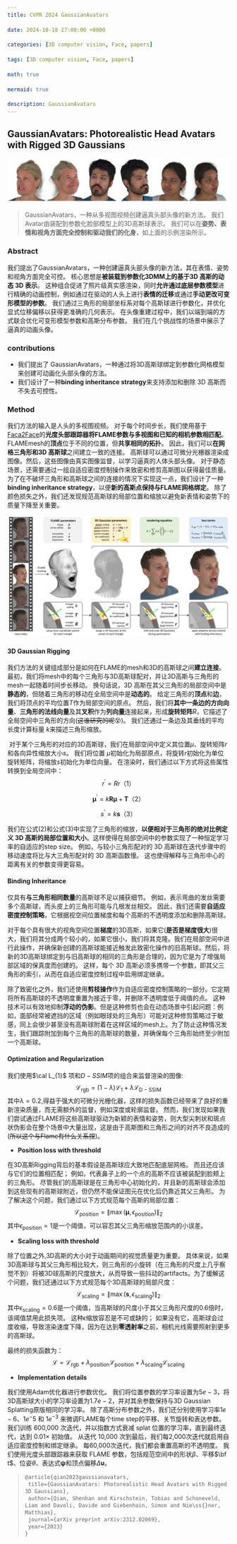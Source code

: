 ```yaml
---
title: CVPR 2024 GaussianAvatars

date: 2024-10-18 17:00:00 +0800

categories: [3D computer vision, Face, papers]

tags: [3D computer vision, Face, papers]

math: true

mermaid: true

description: GaussianAvatars
---
```


## GaussianAvatars: Photorealistic Head Avatars with Rigged 3D Gaussians

![image-20241025170631525](/imgs/3dv/3dv9/GaussianAvatars.png)

> GaussianAvatars，一种从多视图视频创建逼真头部头像的新方法。 我们Avatar由装配到参数化脸部模型上的3D高斯球表示。 我们可以在**姿势、表情和视角方面完全控制和驱动我们的化身**，如上面的示例渲染所示。

### Abstract

我们提出了GaussianAvatars，一种创建逼真头部头像的新方法，其在表情、姿势和视角方面完全可控。 核心思想是**被装载到参数化3DMM上的基于3D 高斯的动态 3D 表示**。 这种组合促进了照片级真实感渲染，同时**允许通过底层参数模型**进行精确的动画控制，例如通过在驱动的人头上进行**表情的迁移**或通过**手动更改可变形模型的参数**。 我们通过三角形的局部坐标系对每个高斯球进行参数化，并优化显式位移偏移以获得更准确的几何表示。 在头像重建过程中，我们以端到端的方式联合优化可变形模型参数和高斯分布参数。 我们在几个挑战性的场景中展示了逼真的动画头像。

### contributions

* 我们提出了 GaussianAvatars，一种通过将3D高斯球绑定到参数化网格模型来创建可动画化头部头像的方法。
* 我们设计了一种**binding inheritance strategy**来支持添加和删除 3D 高斯而不失去可控性。

### Method

我们方法的输入是人头的多视图视频。 对于每个时间步长，我们使用基于[Faca2Face](https://github.com/kimoktm/Face2face)的**光度头部跟踪器将FLAME参数与多视图和已知的相机参数相匹配**。FLAMEmesh的**顶点**位于不同的位置，但**共享相同的拓扑**。 因此，我们可以**在网格三角形和3D 高斯球**之间建立一致的连接。 高斯球可以通过可微分光栅器渲染成图像。然后，这些图像由真实图像监督，以学习逼真的人体头部头像。 对于静态场景，还需要通过一组自适应密度控制操作来致密和修剪高斯图以获得最佳质量。 为了在不破坏三角形和高斯球之间的连接的情况下实现这一点，我们设计了一种**binding inheritance strategy**，以便**新的高斯点保持与FLAME网格绑定**。 除了颜色损失之外，我们还发现规范高斯球的局部位置和缩放以避免新表情和姿势下的质量下降至关重要。

![image-20241025172104500](/imgs/3dv/3dv9/GaussianAvatarsPipline.png)

#### 3D Gaussian Rigging

我们方法的关键组成部分是如何在FLAME的mesh和3D的高斯球之间**建立连接**。 最初，我们将mesh中的每个三角形与3D高斯球配对，并让3D高斯与三角形的mesh一起随着时间步长移动。 换句话说，3D 高斯在其父三角形的局部空间中是**静态的**，但随着三角形的移动在全局空间中是**动态的**。 给定三角形的**顶点**和**边**，我们将顶点的平均位置$T$作为局部空间的原点。 然后，我们将**其中一条边的方向向量**、**三角形的法线向量**及其**叉积**作为**列向量**连接起来，形成**旋转矩阵**$R$，它描述了全局空间中三角形的方向(~~这谁研究的呢~~😵)。 我们还通过一条边及其垂线的平均长度计算标量 $k$来描述三角形缩放。

​		对于某个三角形的对应的3D高斯球，我们在局部空间中定义其位置$\mu$、旋转矩阵$r$和各向异性缩放大小$s$。 我们将位置 $\mu$初始化为局部原点，将旋转$r$初始化为单位旋转矩阵，将缩放$s$初始化为单位向量。 在渲染时，我们通过以下方式将这些属性转换到全局空间中：
$$
r^{\prime}=Rr（1）
$$

$$
\boldsymbol{\mu}^{\prime}=k\boldsymbol{R\mu}+\boldsymbol{T}（2）
$$

$$
s^{\prime}=k\boldsymbol{s}（3）
$$

我们在公式(2)和公式(3)中实现了三角形的缩放，**以便相对于三角形的绝对比例定义 3D 高斯的局部位置和大小**。这样使得在局部空间中的参数实现了一种恒定学习率的自适应的step size。 例如，与较小三角形配对的 3D 高斯球在迭代步骤中的移动速度将比与大三角形配对的 3D 高斯函数慢。 这也使得解释与三角形中心的距离有关的参数变得更容易。

#### Binding Inheritance

仅具有**与三角形相同数量**的高斯球不足以捕获细节。 例如，表示弯曲的发丝需要多个高斯球，而头皮上的三角形可能与几根发丝相交。 因此，我们还需要**自适应密度控制策略**，它根据视空间位置梯度和每个高斯的不透明度添加和删除高斯球。

​		对于每个具有很大的视角空间位置**梯度**的3D高斯，如果它(**是否是梯度很大**)很大，我们将其分成两个较小的，如果它很小，我们将其克隆。我们在局部空间中进行此操作，并确保新创建的高斯球能接近触发此致密化操作的旧高斯球。然后，将新的3D高斯球绑定到与旧高斯球的相同的三角形是合理的，因为它是为了增强局部区域的保真度而创建的。 这样，每个 3D 高斯必须多携带一个参数，即其父三角形的索引，从而在自适应密度控制过程中启用绑定继承。

​		除了致密化之外，我们还使用**剪枝操作**作为自适应密度控制策略的一部分。它定期将所有高斯球的不透明度重置为接近于零，并删除不透明度低于阈值的点。 这种技术可以有效地抑制**浮动的伪影**。但是这种修剪也会在动态场景中引起问题：例如，面部经常被遮挡的区域（例如眼球处的三角形）可能对这种修剪策略过于敏感，同上会很少甚至没有高斯球附着在这样区域的mesh上。为了防止这种情况发生，我们跟踪附加到每个三角形的高斯球的数量，并确保每个三角形始终至少附加一个高斯球。

#### Optimization and Regularization

我们使用$\cal L_{1}$ 项和$D-SSIM$项的组合来监督渲染的图像:
$$
\mathcal{L}_{\mathrm{rgb}}=(1-\lambda)\mathcal{L}_{1}+\lambda\mathcal{L}_{\mathrm{D-SSIM}}
$$
其中$\lambda=0.2$,得益于强大的可微分光栅化器，这样的损失函数已经带来了良好的重新渲染质量，而无需额外的监督，例如深度或轮廓监督。 然而，我们发现如果我们尝试通过FLAME将这些高斯球驱动为新颖的表情和姿势，则大型尖刺状和斑点状伪影会在整个场景中大量出现，这是由于高斯图和三角形之间的对齐不良造成的(~~所以这个与Flame有什么关系捏~~)。

* **Position loss with threshold**

在3D高斯Rigging背后的基本假设是高斯球应大致地匹配底层网格。 而且还应该与它们的位置相匹配； 例如，代表鼻子上的一个点的高斯不应该被装配到脸颊上的三角形。 尽管我们的高斯球是在三角形中心初始化的，并且新的高斯球会添加到这些现有的高斯球附近，但仍然不能保证图元在优化后仍靠近其父三角形。 为了解决这个问题，我们通过以下方式规范每个高斯的局部位置：
$$
\mathcal{L}_{\mathrm{position}}=\|\max\left(\boldsymbol{\mu},\epsilon_{\mathrm{position}}\right)\|_{2}
$$
其中$\epsilon_{\text{position}}=1$是一个阈值，可以容忍其父三角形缩放范围内的小误差。

* **Scaling loss with threshold**

除了位置之外,3D高斯的大小对于动画期间的视觉质量更为重要。 具体来说，如果3D高斯球与其父三角形相比较大，则三角形的小旋转（在三角形的尺度上几乎察觉不到）将被3D球高斯的尺度放大，从而导致一些抖动的artifacts。为了缓解这个问题，我们还通过以下方式规范每个3D高斯球的局部尺度：
$$
\mathcal{L}_{\text{scaling}}=\|\max\left(\boldsymbol{s},\epsilon_{\text{scaling}}\right)\|_{2}
$$
其中$\epsilon_{\mathrm{scaling}}=0.6$是一个阈值，当高斯球的尺度小于其父三角形尺度的0.6倍时，该阈值禁用此损失项。 这种$\epsilon$缩放容忍是不可或缺的； 如果没有它，高斯球会过度收缩，导致渲染速度下降，因为在达到**零透射率**之前，相机光线需要照射到更多的高斯球。

最终的损失函数为：
$$
\mathcal{L}=\mathcal{L}_{\mathrm{rgb}}+\lambda_{\mathrm{position}}\mathcal{L}_{\mathrm{position}}+\lambda_{\mathrm{scaling}}\mathcal{L}_{\mathrm{scaling}}
$$

* **Implementation details**

我们使用Adam优化器进行参数优化。 我们将位置参数的学习率设置为$5e-3$，将3D高斯球大小的学习率设置为$1.7e-2$，并对其余参数保持与3D Gaussian Splatting原版相同的学习率。 除了高斯分布参数之外，我们还分别使用学习率$1e-6$、$1e^-5$ 和 $1e^{-3}$ 来微调FLAME每个time step的平移、关节旋转和表达参数。 我们训练 600,000 次迭代，并以指数方式衰减 splat 位置的学习率，直到最终迭代，达到 0.01× 初始值。 从迭代 10,000 次到最后，我们每2,000次迭代就启用自适应密度控制和绑定继承。 每60,000次迭代，我们都会重置高斯的不透明度。 我们使用光度头部跟踪器来获取 FLAME 参数，包括规范空间中的形状$\beta$、平移$\bf t$、位姿$\theta$、表达式$\boldsymbol{\psi}$和顶点偏移$\Delta\boldsymbol{\upsilon}$。



>```
>@article{qian2023gaussianavatars,
>  title={GaussianAvatars: Photorealistic Head Avatars with Rigged 3D Gaussians},
>  author={Qian, Shenhan and Kirschstein, Tobias and Schoneveld, Liam and Davoli, Davide and Giebenhain, Simon and Nie\ss{}ner, Matthias},
>  journal={arXiv preprint arXiv:2312.02069},
>  year={2023}
>}
>```























